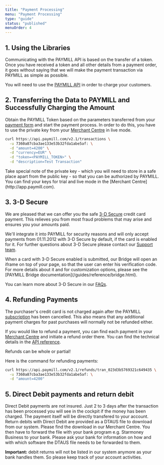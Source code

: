 ```yaml
---
title: "Payment Processing"
menu: "Payment Processing"
type: "guide"
status: "published"
menuOrder: 4
---
```


## 1. Using the Libraries

Communicating with the PAYMILL API is based on the transfer of a token. Once you have received a token and all other details from a payment order, it goes without saying that we will make the payment transaction via PAYMILL as simple as possible.

You will need to use the [PAYMILL API](/API) in order to charge your customers.

## 2. Transferring the Data to PAYMILL and Successfully Charging the Amount

Obtain the PAYMILL Token based on the parameters transferred from your [payment form](/guides/introduction/payment-form.html) and start the payment process. In order to do this, you have to use the private key from your [Merchant Centre](http://app.paymill.com) in live mode.

```bash
curl https://api.paymill.com/v2.1/transactions \
  -u 7360a87cba3ae133e53b32fda1abe5af: \
  -d "amount=4200" \
  -d "currency=EUR" \
  -d "token=<PAYMILL_TOKEN>" \
  -d "description=Test Transaction"
```

<p class="important">
Take special note of the private key - which you will need to store in a safe place apart from the public key - so that you can be authorized by PAYMILL. You can find your keys for trial and live mode in the [Merchant Centre](http://app.paymill.com).
</p>

## 3. 3-D Secure

We are pleased that we can offer you the safe [3-D Secure](http://en.wikipedia.org/wiki/3-D_Secure) credit card payment. This relieves you from most fraud problems that may arise and ensures you your amounts paid.

We'll integrate it into PAYMILL for security reasons and will only accept payments from 01.11.2012 with 3-D Secure by default, if the card is enabled for it. For further questions about 3-D Secure please contact our [Support team](mailto:support@paymill.com).

<p class="info">
When a card with 3-D Secure enabled is submitted, our Bridge will open an iframe on top of your page, so that the user can enter his verification code. For more details about it and for customization options, please see the [PAYMILL Bridge documentation](/guides/reference/bridge.html).
</p>

You can learn more about 3-D Secure in our [FAQs](https://www.paymill.com/faq).

## 4. Refunding Payments

The purchaser's credit card is not charged again after the PAYMILL [subscription](/guides/introduction.subscriptions.html) has been cancelled. This also means that any additional payment charges for past purchases will normally not be refunded either.

If you would like to refund a payment, you can find each payment in your [Merchant Centre](http://app.paymill.com) and initiate a refund order there. You can find the technical details in the [API reference](/API).

Refunds can be whole or partial!

Here is the command for refunding payments:

```bash
curl https://api.paymill.com/v2.1/refunds/tran_023d3b5769321c649435 \
  -u 7360a87cba3ae133e53b32fda1abe5af: \
  -d "amount=4200"
```

## 5. Direct Debit payments and return debit

Direct Debit payments are not insured. Just 2 to 3 days after the transaction has been processed you will see in the cockpit if the money has been charged. The payment itself will be directly transfered to your account. Return debits with Direct Debit are provided as a DTAUS file to download from our system. Please find the download in our Merchant Centre. You then have to forward the file with your bank program e.g. Starmoney Business to your bank. Please ask your bank for information on how and with which software the DTAUS file needs to be forwarded to them.


**Important:** debit returns will not be listed in our system anymore as your bank handles them. So please keep track of your account activities.
